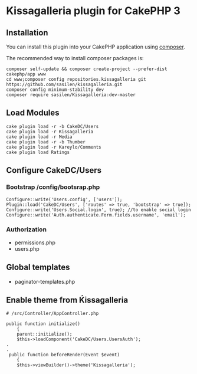 # Kissagalleria plugin for CakePHP 3

## Installation

You can install this plugin into your CakePHP application using [composer](http://getcomposer.org).

The recommended way to install composer packages is:

```
composer self-update && composer create-project --prefer-dist cakephp/app www
cd www;composer config repositories.kissagalleria git https://github.com/sasilen/kissagalleria.git
composer config minimum-stability dev
composer require sasilen/Kissagalleria:dev-master
```
## Load Modules
```
cake plugin load -r -b CakeDC/Users
cake plugin load -r Kissagalleria
cake plugin load -r Media
cake plugin load -r -b Thumber
cake plugin load -r Kareylo/Comments
cake plugin load Ratings
```

## Configure CakeDC/Users

### Bootstrap /config/bootsrap.php
```
Configure::write('Users.config', ['users']);
Plugin::load('CakeDC/Users', ['routes' => true, 'bootstrap' => true]);
Configure::write('Users.Social.login', true); //to enable social login
Configure::write('Auth.authenticate.Form.fields.username', 'email');
``` 
### Authorization
* permissions.php
* users.php

## Global templates
* paginator-templates.php

## Enable theme from Ḱissagalleria
```
# /src/Controller/AppController.php

public function initialize()
    {
    parent::initialize();
    $this->loadComponent('CakeDC/Users.UsersAuth');
.
.
 public function beforeRender(Event $event)
    {
    $this->viewBuilder()->theme('Kissagalleria');
```

